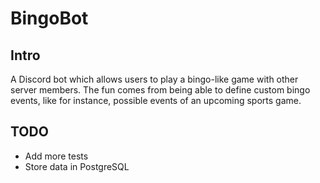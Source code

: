 # BingoBot

## Intro 

A Discord bot which allows users to play a bingo-like game with other server members. The fun comes from being able to define custom bingo events, like for instance, possible events of an upcoming sports game.

## TODO
- Add more tests
- Store data in PostgreSQL
